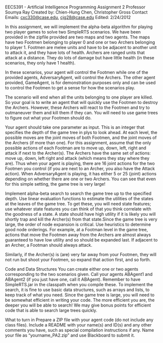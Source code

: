 EECS391 - Artificial Intelligence
Programming Assignment 2
Professor Soumya Ray
Created by: Chien-Hung Chen, Christopher Gross
Contact Emails: cxc330@case.edu, cjg28@case.edu
Edited: 2/24/2012


In this assignment, we will implement the alpha-beta algorithm for playing two player games to solve two SimpleRTS scenarios. We have been provided in the zipfile provided are two maps and two agents. The maps have two Footmen belonging to player 0 and one or two Archers belonging to player 1. Footmen are melee units and have to be adjacent to another unit to attack it, and they have lots of health. Archers are ranged units that attack at a distance. They do lots of damage but have little health (in these scenarios, they only have 1 health). 

In these scenarios, your agent will control the Footmen while one of the provided agents, AdversaryAgent, will control the Archers. The other agent provided, GameAgent, is for demonstration purposes only and can be used to control the Footmen to get a sense for how the scenarios play. 

The scenario will end when all the units belonging to one player are killed. So your goal is to write an agent that will quickly use the Footmen to destroy the Archers. However, these Archers will react to the Footmen and try to outmaneuver them and kill them if they can. You will need to use game trees to figure out what your Footmen should do.

Your agent should take one parameter as input. This is an integer that specifies the depth of the game tree in plys to look ahead. At each level, the possible moves are the joint moves of both Footmen, and the joint moves of the Archers (if more than one). For this assignment, assume that the only possible actions of each Footman are to move up, down, left, right and attack if next to the Archer(s). The Archers have the same set of actions: move up, down, left right and 
attack (which means they stay where they are). Thus when your agent is playing, there are 16 joint actions for the two Footmen you control (if you are next to an Archer, you also have the Attack action). When AdversaryAgent is playing, it has either 5 or 25 (joint) actions depending on whether there are one or two Archers. You can see that even for this simple setting, the game tree is very large! 

Implement alpha-beta search to search the game tree up to the specified depth. Use linear evaluation functions to estimate the utilities of the states at the leaves of the game tree. To get these, you will need state features; use whatever state features you can think of that you think correlate with the goodness of a state. A state should have high utility if  it is likely you will shortly trap and kill the Archer(s) from that state.Since the game tree is very large, the order of node expansion is critical. Use heuristics to determine good node orderings. For example, at a Footman level in the game tree, actions that move the Footmen away from the Archers are almost always guaranteed to have low utility 
and so should be expanded last.  If adjacent to an Archer, a Footman should always attack. 

Similarly, if the Archer(s) is (are) very far away from your Footmen, they will not run but shoot your Footmen, so expand that action first, and so forth. 

Code and Data Structures
You can create either one or two agents corresponding to the two scenarios given. Call your agents ABAgent1 and ABAgent2 (if you just have one, call it ABAgent).  Remember to have SimpleRTS.jar in the classpath when you compile these. To implement the search, it is fine to use basic data structures, such as arrays and lists, to keep track of what you need. Since the game tree is large, you will need to be somewhat efficient in writing your code. The more efficient you are, the deeper you will be able to search! We may give bonus points for efficient code that is able to search large trees quickly.

What to turn in
Prepare a ZIP file with your agent code (do not include any class files). Include a README with your name(s) and ID(s) and any other comments you have, such as special compilation instructions if any. Name your file as “yourname_PA2.zip” and use Blackboard to submit it. 